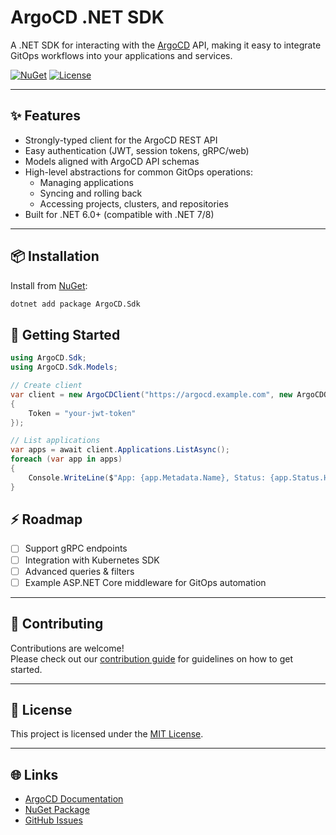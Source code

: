 # ArgoCD .NET SDK

A .NET SDK for interacting with the [ArgoCD](https://argo-cd.readthedocs.io/) API, making it easy to integrate GitOps workflows into your applications and services.

[![NuGet](https://img.shields.io/nuget/v/ArgoCD.Sdk.svg)](https://www.nuget.org/packages/ArgoCD.Sdk/) 
[![License](https://img.shields.io/github/license/neuroglia-io/argocd-sdk.svg)](./LICENSE)

---

## ✨ Features

- Strongly-typed client for the ArgoCD REST API
- Easy authentication (JWT, session tokens, gRPC/web)
- Models aligned with ArgoCD API schemas
- High-level abstractions for common GitOps operations:
  - Managing applications
  - Syncing and rolling back
  - Accessing projects, clusters, and repositories
- Built for .NET 6.0+ (compatible with .NET 7/8)

---

## 📦 Installation

Install from [NuGet](https://www.nuget.org/packages/ArgoCD.Sdk):

```bash
dotnet add package ArgoCD.Sdk
```

## 🚀 Getting Started

```c#
using ArgoCD.Sdk;
using ArgoCD.Sdk.Models;

// Create client
var client = new ArgoCDClient("https://argocd.example.com", new ArgoCDOptions
{
    Token = "your-jwt-token"
});

// List applications
var apps = await client.Applications.ListAsync();
foreach (var app in apps)
{
    Console.WriteLine($"App: {app.Metadata.Name}, Status: {app.Status.Health.Status}");
}
```

## ⚡ Roadmap

- [ ] Support gRPC endpoints
- [ ] Integration with Kubernetes SDK
- [ ] Advanced queries & filters
- [ ] Example ASP.NET Core middleware for GitOps automation

---

## 🤝 Contributing

Contributions are welcome!  
Please check out our [contribution guide](./CONTRIBUTING.md) for guidelines on how to get started.

---

## 📄 License

This project is licensed under the [MIT License](./LICENSE).

---

## 🌐 Links

- [ArgoCD Documentation](https://argo-cd.readthedocs.io/)
- [NuGet Package](https://www.nuget.org/packages/ArgoCD.Sdk)
- [GitHub Issues](https://github.com/neuroglia-io/argocd-sdk/issues)
